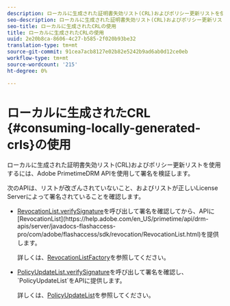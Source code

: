 ```yaml
---
description: ローカルに生成された証明書失効リスト(CRL)およびポリシー更新リストを使用するには、Adobe PrimetimeDRM APIを使用して署名を検証します。
seo-description: ローカルに生成された証明書失効リスト(CRL)およびポリシー更新リストを使用するには、Adobe PrimetimeDRM APIを使用して署名を検証します。
seo-title: ローカルに生成されたCRLの使用
title: ローカルに生成されたCRLの使用
uuid: 2e20b8ca-8606-4c27-b585-2f020b93be32
translation-type: tm+mt
source-git-commit: 91cea7acb8127e02b82e5242b9ad6ab0d12ce0eb
workflow-type: tm+mt
source-wordcount: '215'
ht-degree: 0%

---
```



# ローカルに生成されたCRL {#consuming-locally-generated-crls}の使用

ローカルに生成された証明書失効リスト(CRL)およびポリシー更新リストを使用するには、Adobe PrimetimeDRM APIを使用して署名を検証します。

次のAPIは、リストが改ざんされていないこと、およびリストが正しいLicense Serverによって署名されていることを確認します。

* [RevocationList.verifySignature](https://help.adobe.com/en_US/primetime/api/drm-apis/server/javadocs-flashaccess-pro/com/adobe/flashaccess/sdk/revocation/RevocationList.html#verifySignature(java.security.cert.X509Certificate))を呼び出して署名を確認してから、APIに[RevocationList](https://help.adobe.com/en_US/primetime/api/drm-apis/server/javadocs-flashaccess-pro/com/adobe/flashaccess/sdk/revocation/RevocationList.html)を提供します。

   詳しくは、[RevocationListFactory](https://help.adobe.com/en_US/primetime/api/drm-apis/server/javadocs-flashaccess-pro/com/adobe/flashaccess/sdk/revocation/RevocationListFactory.html)を参照してください。

* [PolicyUpdateList.verifySignature](https://help.adobe.com/en_US/primetime/api/drm-apis/server/javadocs-flashaccess-pro/com/adobe/flashaccess/sdk/policyupdate/PolicyUpdateList.html#verifySignature(java.security.cert.X509Certificate))を呼び出して署名を確認し、`PolicyUpdateList`をAPIに提供します。

   詳しくは、[PolicyUpdateList](https://help.adobe.com/en_US/primetime/api/drm-apis/server/javadocs-flashaccess-pro/com/adobe/flashaccess/sdk/policyupdate/PolicyUpdateList.html)を参照してください。

